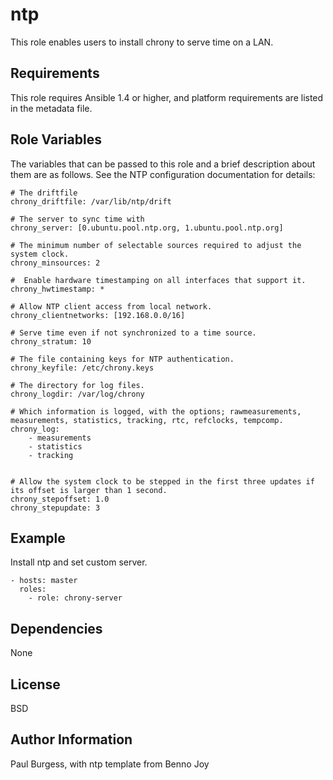 ntp
===

This role enables users to install chrony to serve time on a LAN.

Requirements
------------

This role requires Ansible 1.4 or higher, and platform requirements are listed
in the metadata file.

Role Variables
--------------

The variables that can be passed to this role and a brief description about
them are as follows. See the NTP configuration documentation for details:

	# The driftfile
	chrony_driftfile: /var/lib/ntp/drift

	# The server to sync time with
	chrony_server: [0.ubuntu.pool.ntp.org, 1.ubuntu.pool.ntp.org]

    # The minimum number of selectable sources required to adjust the system clock.
    chrony_minsources: 2

    #  Enable hardware timestamping on all interfaces that support it.
    chrony_hwtimestamp: *

    # Allow NTP client access from local network.
    chrony_clientnetworks: [192.168.0.0/16]

    # Serve time even if not synchronized to a time source.
    chrony_stratum: 10

    # The file containing keys for NTP authentication.
    chrony_keyfile: /etc/chrony.keys

    # The directory for log files.
    chrony_logdir: /var/log/chrony

    # Which information is logged, with the options; rawmeasurements, measurements, statistics, tracking, rtc, refclocks, tempcomp.
    chrony_log: 
        - measurements
        - statistics
        - tracking


    # Allow the system clock to be stepped in the first three updates if its offset is larger than 1 second.
    chrony_stepoffset: 1.0
    chrony_stepupdate: 3

Example
--------

Install ntp and set custom server.

	- hosts: master
	  roles:
	    - role: chrony-server
     
Dependencies
------------

None

License
-------

BSD

Author Information
------------------

Paul Burgess, with ntp template from Benno Joy
